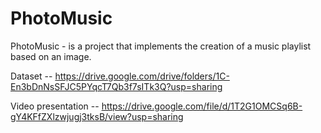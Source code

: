 # PhotoMusic
PhotoMusic - is a project that implements the creation of a music playlist based on an image.

Dataset -- https://drive.google.com/drive/folders/1C-En3bDnNsSFJC5PYqcT7Qb3f7sITk3Q?usp=sharing

Video presentation -- https://drive.google.com/file/d/1T2G1OMCSq6B-gY4KFfZXlzwjugj3tksB/view?usp=sharing
